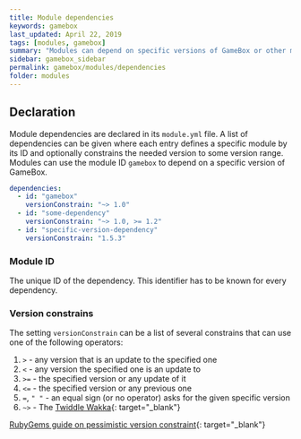 ```yaml
---
title: Module dependencies
keywords: gamebox
last_updated: April 22, 2019
tags: [modules, gamebox]
summary: "Modules can depend on specific versions of GameBox or other modules. "
sidebar: gamebox_sidebar
permalink: gamebox/modules/dependencies
folder: modules
---
```


## Declaration

Module dependencies are declared in its `module.yml` file. A list of dependencies can be given where each entry defines a specific module by its ID and optionally constrains the needed version to some version range. Modules can use the module ID `gamebox` to depend on a specific version of GameBox.

```yaml
dependencies:
  - id: "gamebox"
    versionConstrain: "~> 1.0"
  - id: "some-dependency"
    versionConstrain: "~> 1.0, >= 1.2"
  - id: "specific-version-dependency"
    versionConstrain: "1.5.3"
```
### Module ID

The unique ID of the dependency. This identifier has to be known for every dependency.

### Version constrains

The setting `versionConstrain` can be a list of several constrains that can use one of the following operators:
1. `>` - any version that is an update to the specified one
2. `<` - any version the specified one is an update to
3. `>=` - the specified version or any update of it
4. `<=` - the specified version or any previous one
5. `=`, `" "` - an equal sign (or no operator) asks for the given specific version
6. `~>` - The [Twiddle Wakka](https://thoughtbot.com/blog/rubys-pessimistic-operator){: target="_blank"}


[RubyGems guide on pessimistic version constraint](https://guides.rubygems.org/patterns/#pessimistic-version-constraint){: target="_blank"}